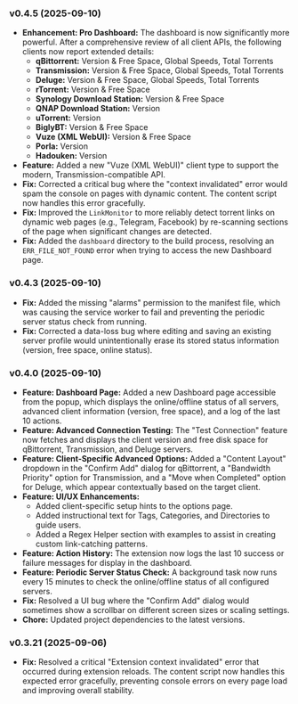 ### v0.4.5 (2025-09-10)

*   **Enhancement: Pro Dashboard:** The dashboard is now significantly more powerful. After a comprehensive review of all client APIs, the following clients now report extended details:
    *   **qBittorrent:** Version & Free Space, Global Speeds, Total Torrents
    *   **Transmission:** Version & Free Space, Global Speeds, Total Torrents
    *   **Deluge:** Version & Free Space, Global Speeds, Total Torrents
    *   **rTorrent:** Version & Free Space
    *   **Synology Download Station:** Version & Free Space
    *   **QNAP Download Station:** Version
    *   **uTorrent:** Version
    *   **BiglyBT:** Version & Free Space
    *   **Vuze (XML WebUI):** Version & Free Space
    *   **Porla:** Version
    *   **Hadouken:** Version
*   **Feature:** Added a new "Vuze (XML WebUI)" client type to support the modern, Transmission-compatible API.
*   **Fix:** Corrected a critical bug where the "context invalidated" error would spam the console on pages with dynamic content. The content script now handles this error gracefully.
*   **Fix:** Improved the `LinkMonitor` to more reliably detect torrent links on dynamic web pages (e.g., Telegram, Facebook) by re-scanning sections of the page when significant changes are detected.
*   **Fix:** Added the `dashboard` directory to the build process, resolving an `ERR_FILE_NOT_FOUND` error when trying to access the new Dashboard page.

### v0.4.3 (2025-09-10)

*   **Fix:** Added the missing "alarms" permission to the manifest file, which was causing the service worker to fail and preventing the periodic server status check from running.
*   **Fix:** Corrected a data-loss bug where editing and saving an existing server profile would unintentionally erase its stored status information (version, free space, online status).

### v0.4.0 (2025-09-10)

*   **Feature: Dashboard Page:** Added a new Dashboard page accessible from the popup, which displays the online/offline status of all servers, advanced client information (version, free space), and a log of the last 10 actions.
*   **Feature: Advanced Connection Testing:** The "Test Connection" feature now fetches and displays the client version and free disk space for qBittorrent, Transmission, and Deluge servers.
*   **Feature: Client-Specific Advanced Options:** Added a "Content Layout" dropdown in the "Confirm Add" dialog for qBittorrent, a "Bandwidth Priority" option for Transmission, and a "Move when Completed" option for Deluge, which appear contextually based on the target client.
*   **Feature: UI/UX Enhancements:**
    *   Added client-specific setup hints to the options page.
    *   Added instructional text for Tags, Categories, and Directories to guide users.
    *   Added a Regex Helper section with examples to assist in creating custom link-catching patterns.
*   **Feature: Action History:** The extension now logs the last 10 success or failure messages for display in the dashboard.
*   **Feature: Periodic Server Status Check:** A background task now runs every 15 minutes to check the online/offline status of all configured servers.
*   **Fix:** Resolved a UI bug where the "Confirm Add" dialog would sometimes show a scrollbar on different screen sizes or scaling settings.
*   **Chore:** Updated project dependencies to the latest versions.

### v0.3.21 (2025-09-06)

*   **Fix:** Resolved a critical "Extension context invalidated" error that occurred during extension reloads. The content script now handles this expected error gracefully, preventing console errors on every page load and improving overall stability.
